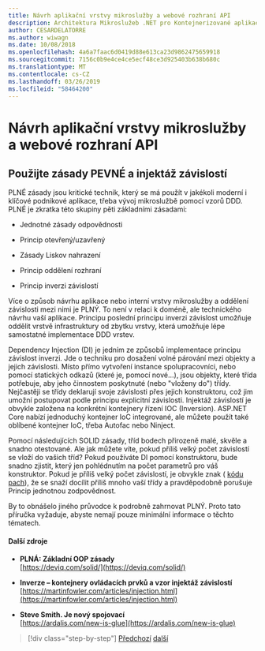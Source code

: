 ```yaml
---
title: Návrh aplikační vrstvy mikroslužby a webové rozhraní API
description: Architektura Mikroslužeb .NET pro Kontejnerizované aplikace .NET | Stručný zmínka SOLID principů návrhu aplikační vrstvu.
author: CESARDELATORRE
ms.author: wiwagn
ms.date: 10/08/2018
ms.openlocfilehash: 4a6a7faac6d0419d88e613ca23d9862475659918
ms.sourcegitcommit: 7156c0b9e4ce4ce5ecf48ce3d925403b638b680c
ms.translationtype: MT
ms.contentlocale: cs-CZ
ms.lasthandoff: 03/26/2019
ms.locfileid: "58464200"
---
```

# <a name="design-the-microservice-application-layer-and-web-api"></a>Návrh aplikační vrstvy mikroslužby a webové rozhraní API

## <a name="use-solid-principles-and-dependency-injection"></a>Použijte zásady PEVNÉ a injektáž závislostí

PLNÉ zásady jsou kritické technik, který se má použít v jakékoli moderní i klíčové podnikové aplikace, třeba vývoj mikroslužbě pomocí vzorů DDD. PLNÉ je zkratka této skupiny pěti základními zásadami:

- Jednotné zásady odpovědnosti

- Princip otevřený/uzavřený

- Zásady Liskov nahrazení

- Princip oddělení rozhraní

- Princip inverzi závislostí

Více o způsob návrhu aplikace nebo interní vrstvy mikroslužby a oddělení závislosti mezi nimi je PLNÝ. To není v relaci k doméně, ale technického návrhu vaší aplikace. Principu poslední principu inverzi závislost umožňuje oddělit vrstvě infrastruktury od zbytku vrstvy, která umožňuje lépe samostatné implementace DDD vrstev.

Dependency Injection (DI) je jedním ze způsobů implementace principu závislost inverzi. Jde o techniku pro dosažení volné párování mezi objekty a jejich závislosti. Místo přímo vytvoření instance spolupracovníci, nebo pomocí statických odkazů (které je, pomocí nové...), jsou objekty, které třída potřebuje, aby jeho činnostem poskytnuté (nebo "vloženy do") třídy. Nejčastěji se třídy deklarují svoje závislosti přes jejich konstruktoru, což jim umožní postupovat podle principu explicitní závislosti. Injektáž závislostí je obvykle založena na konkrétní kontejnery řízení IOC (Inversion). ASP.NET Core nabízí jednoduchý kontejner IoC integrované, ale můžete použít také oblíbené kontejner IoC, třeba Autofac nebo Ninject.

Pomocí následujících SOLID zásady, tříd bodech přirozeně malé, skvěle a snadno otestované. Ale jak můžete víte, pokud příliš velký počet závislostí se vloží do vašich tříd? Pokud používáte DI pomocí konstruktoru, bude snadno zjistit, který jen pohlédnutím na počet parametrů pro váš konstruktor. Pokud je příliš velký počet závislostí, je obvykle znak ( [kódu pach](https://deviq.com/code-smells/)), že se snaží docílit příliš mnoho vaší třídy a pravděpodobně porušuje Princip jednotnou zodpovědnost.

By to obnášelo jiného průvodce k podrobně zahrnovat PLNÝ. Proto tato příručka vyžaduje, abyste nemají pouze minimální informace o těchto tématech.

#### <a name="additional-resources"></a>Další zdroje

- **PLNÁ: Základní OOP zásady** \
  [https://deviq.com/solid/](https://deviq.com/solid/)

- **Inverze – kontejnery ovládacích prvků a vzor injektáž závislostí** \
  [https://martinfowler.com/articles/injection.html](https://martinfowler.com/articles/injection.html)

- **Steve Smith. Je nový spojovací** \
  [https://ardalis.com/new-is-glue](https://ardalis.com/new-is-glue)

> [!div class="step-by-step"]
> [Předchozí](nosql-database-persistence-infrastructure.md)
> [další](microservice-application-layer-implementation-web-api.md)
